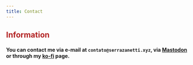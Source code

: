 ```yaml
---
title: Contact
---
```


<h2 style="color: #B22222;">Information</h2>

#### You can contact me via e-mail at `contato@serrazanetti.xyz`, via [Mastodon](https://mastodon.social/@vszanetti) or through my [ko-fi](https://ko-fi.com/vitorzanetti) page.
